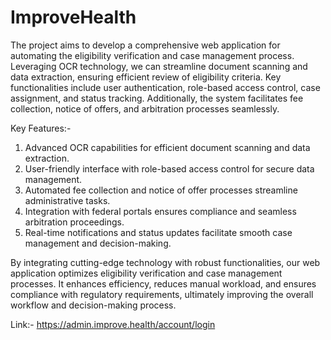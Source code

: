 # ImproveHealth
The project aims to develop a comprehensive web application for automating the eligibility verification and case management process. Leveraging OCR technology, we can streamline document scanning and data extraction, ensuring efficient review of eligibility criteria. Key functionalities include user authentication, role-based access control, case assignment, and status tracking. Additionally, the system facilitates fee collection, notice of offers, and arbitration processes seamlessly.

Key Features:-
1. Advanced OCR capabilities for efficient document scanning and data extraction.
2. User-friendly interface with role-based access control for secure data management.
3. Automated fee collection and notice of offer processes streamline administrative tasks.
4. Integration with federal portals ensures compliance and seamless arbitration proceedings.
5. Real-time notifications and status updates facilitate smooth case management and decision-making.

By integrating cutting-edge technology with robust functionalities, our web application optimizes eligibility verification and case management processes. It enhances efficiency, reduces manual workload, and ensures compliance with regulatory requirements, ultimately improving the overall workflow and decision-making process.

Link:- https://admin.improve.health/account/login
